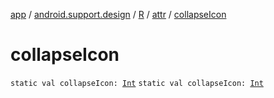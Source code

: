 [app](../../../index.md) / [android.support.design](../../index.md) / [R](../index.md) / [attr](index.md) / [collapseIcon](.)

# collapseIcon

`static val collapseIcon: `[`Int`](https://kotlinlang.org/api/latest/jvm/stdlib/kotlin/-int/index.html)
`static val collapseIcon: `[`Int`](https://kotlinlang.org/api/latest/jvm/stdlib/kotlin/-int/index.html)
